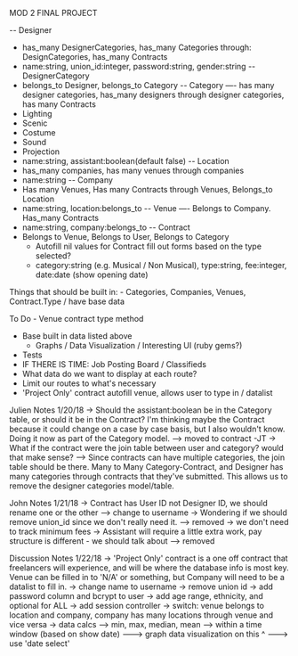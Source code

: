 MOD 2 FINAL PROJECT

-- Designer
  - has_many DesignerCategories, has_many Categories through: DesignCategories, has_many Contracts
  - name:string, union_id:integer, password:string, gender:string
-- DesignerCategory
  - belongs_to Designer, belongs_to Category
-- Category —- has many designer categories, has_many designers through designer categories, has many Contracts
  - Lighting
  - Scenic
  - Costume
  - Sound
  - Projection
  - name:string, assistant:boolean(default false)
-- Location
  - has_many companies, has many venues through companies
  -  name:string
-- Company
  - Has many Venues, Has many Contracts through Venues, Belongs_to Location
  - name:string, location:belongs_to
-- Venue —- Belongs to Company. Has_many Contracts
  - name:string, company:belongs_to
-- Contract
  - Belongs to Venue, Belongs to User, Belongs to Category
	- Autofill nil values for Contract fill out forms based on the type selected?
	- category:string (e.g. Musical / Non Musical), type:string, fee:integer, date:date (show opening date)


Things that should be built in:
	- Categories, Companies, Venues, Contract.Type / have base data

To Do
	- Venue contract type method
  - Base built in data listed above
	- Graphs / Data Visualization / Interesting UI (ruby gems?)
  - Tests
  - IF THERE IS TIME: Job Posting Board / Classifieds
  - What data do we want to display at each route?
  - Limit our routes to what's necessary
  - 'Project Only' contract autofill venue, allows user to type in / datalist

  Julien Notes 1/20/18
  -> Should the assistant:boolean be in the Category table, or should it be in the Contract? I'm thinking maybe the Contract because it could change on a case by case basis, but I also wouldn't know. Doing it now as part of the Category model.
    --> moved to contract -JT
  -> What if the contract were the join table between user and category? would that make sense?
    --> Since contracts can have multiple categories, the join table should be there. Many to Many Category-Contract, and Designer has many categories through contracts that they've submitted. This allows us to remove the designer categories model/table.

  John Notes 1/21/18
  -> Contract has User ID not Designer ID, we should rename one or the other
    --> change to username
  -> Wondering if we should remove union_id since we don't really need it.
    --> removed
  -> we don't need to track minimum fees
  -> Assistant will require a little extra work, pay structure is different - we should talk about
    --> removed

  Discussion Notes 1/22/18
  -> 'Project Only' contract is a one off contract that freelancers will experience, and will be where the database info is most key. Venue can be filled in to 'N/A' or something, but Company will need to be a datalist to fill in.
  -> change name to username
  -> remove union id
  -> add password column and bcrypt to user
  -> add age range, ethnicity, and optional for ALL
  -> add session controller
  -> switch: venue belongs to location and company, company has many locations through venue and vice versa
  -> data calcs
    --> min, max, median, mean
    --> within a time window (based on show date)
    ---> graph data visualization on this ^
    ---> use 'date select'

